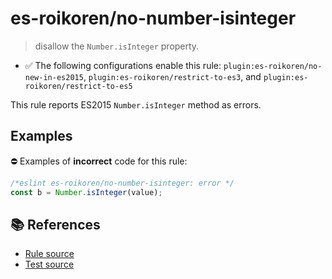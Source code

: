 # es-roikoren/no-number-isinteger
> disallow the `Number.isInteger` property.

- ✅ The following configurations enable this rule: `plugin:es-roikoren/no-new-in-es2015`, `plugin:es-roikoren/restrict-to-es3`, and `plugin:es-roikoren/restrict-to-es5`

This rule reports ES2015 `Number.isInteger` method as errors.

## Examples

⛔ Examples of **incorrect** code for this rule:

```js
/*eslint es-roikoren/no-number-isinteger: error */
const b = Number.isInteger(value);
```

## 📚 References

- [Rule source](https://github.com/roikoren755/eslint-plugin-es/blob/v1.0.0/src/rules/no-number-isinteger.ts)
- [Test source](https://github.com/roikoren755/eslint-plugin-es/blob/v1.0.0/tests/src/rules/no-number-isinteger.ts)

